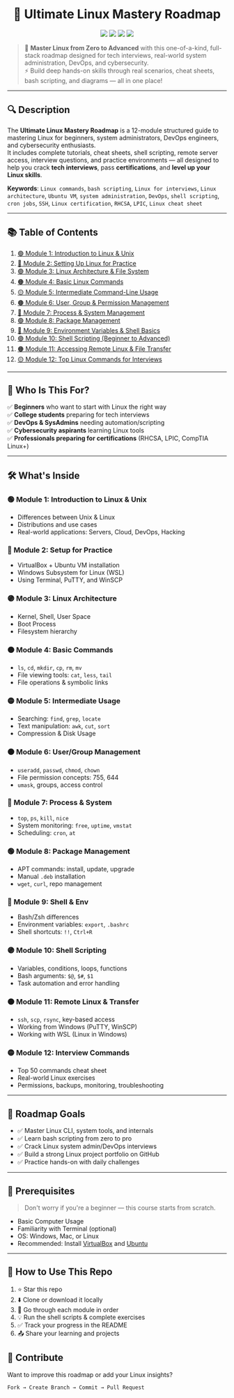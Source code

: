 <h1 align="center">🐧 Ultimate Linux Mastery Roadmap</h1>

<p align="center">
  <img src="https://img.shields.io/badge/Linux-Ultimate%20Course-brightgreen?style=for-the-badge&logo=linux" />
  <img src="https://img.shields.io/badge/Shell-Bash-blue?style=for-the-badge&logo=gnubash" />
  <img src="https://img.shields.io/badge/Skill-Level-Beginner--to--Pro-orange?style=for-the-badge" />
  <img src="https://img.shields.io/github/stars/KishoreRam-M/Linux-Mastery?style=for-the-badge" />
</p>

> 🚀 **Master Linux from Zero to Advanced** with this one-of-a-kind, full-stack roadmap designed for tech interviews, real-world system administration, DevOps, and cybersecurity.  
> ⚡ Build deep hands-on skills through real scenarios, cheat sheets, bash scripting, and diagrams — all in one place!

---

## 🔍 Description

The **Ultimate Linux Mastery Roadmap** is a 12-module structured guide to mastering Linux for beginners, system administrators, DevOps engineers, and cybersecurity enthusiasts.  
It includes complete tutorials, cheat sheets, shell scripting, remote server access, interview questions, and practice environments — all designed to help you crack **tech interviews**, pass **certifications**, and **level up your Linux skills**.

**Keywords**: `Linux commands`, `bash scripting`, `Linux for interviews`, `Linux architecture`, `Ubuntu VM`, `system administration`, `DevOps`, `shell scripting`, `cron jobs`, `SSH`, `Linux certification`, `RHCSA`, `LPIC`, `Linux cheat sheet`

---

## 📚 Table of Contents

1. [🟢 Module 1: Introduction to Linux & Unix](#module-1)
2. [🔵 Module 2: Setting Up Linux for Practice](#module-2)
3. [🟣 Module 3: Linux Architecture & File System](#module-3)
4. [🟠 Module 4: Basic Linux Commands](#module-4)
5. [🟡 Module 5: Intermediate Command-Line Usage](#module-5)
6. [🟤 Module 6: User, Group & Permission Management](#module-6)
7. [🔴 Module 7: Process & System Management](#module-7)
8. [🟢 Module 8: Package Management](#module-8)
9. [🔵 Module 9: Environment Variables & Shell Basics](#module-9)
10. [🟣 Module 10: Shell Scripting (Beginner to Advanced)](#module-10)
11. [🟠 Module 11: Accessing Remote Linux & File Transfer](#module-11)
12. [🟡 Module 12: Top Linux Commands for Interviews](#module-12)

---

## 🧠 Who Is This For?

✅ **Beginners** who want to start with Linux the right way  
✅ **College students** preparing for tech interviews  
✅ **DevOps & SysAdmins** needing automation/scripting  
✅ **Cybersecurity aspirants** learning Linux tools  
✅ **Professionals preparing for certifications** (RHCSA, LPIC, CompTIA Linux+)

---

## 🛠️ What's Inside

### 🟢 Module 1: Introduction to Linux & Unix
- Differences between Unix & Linux
- Distributions and use cases
- Real-world applications: Servers, Cloud, DevOps, Hacking

### 🔵 Module 2: Setup for Practice
- VirtualBox + Ubuntu VM installation
- Windows Subsystem for Linux (WSL)
- Using Terminal, PuTTY, and WinSCP

### 🟣 Module 3: Linux Architecture
- Kernel, Shell, User Space
- Boot Process
- Filesystem hierarchy

### 🟠 Module 4: Basic Commands
- `ls`, `cd`, `mkdir`, `cp`, `rm`, `mv`
- File viewing tools: `cat`, `less`, `tail`
- File operations & symbolic links

### 🟡 Module 5: Intermediate Usage
- Searching: `find`, `grep`, `locate`
- Text manipulation: `awk`, `cut`, `sort`
- Compression & Disk Usage

### 🟤 Module 6: User/Group Management
- `useradd`, `passwd`, `chmod`, `chown`
- File permission concepts: 755, 644
- `umask`, groups, access control

### 🔴 Module 7: Process & System
- `top`, `ps`, `kill`, `nice`
- System monitoring: `free`, `uptime`, `vmstat`
- Scheduling: `cron`, `at`

### 🟢 Module 8: Package Management
- APT commands: install, update, upgrade
- Manual `.deb` installation
- `wget`, `curl`, repo management

### 🔵 Module 9: Shell & Env
- Bash/Zsh differences
- Environment variables: `export`, `.bashrc`
- Shell shortcuts: `!!`, `Ctrl+R`

### 🟣 Module 10: Shell Scripting
- Variables, conditions, loops, functions
- Bash arguments: `$@`, `$#`, `$1`
- Task automation and error handling

### 🟠 Module 11: Remote Linux & Transfer
- `ssh`, `scp`, `rsync`, key-based access
- Working from Windows (PuTTY, WinSCP)
- Working with WSL (Linux in Windows)

### 🟡 Module 12: Interview Commands
- Top 50 commands cheat sheet
- Real-world Linux exercises
- Permissions, backups, monitoring, troubleshooting

---

## 🎯 Roadmap Goals

- ✅ Master Linux CLI, system tools, and internals
- ✅ Learn bash scripting from zero to pro
- ✅ Crack Linux system admin/DevOps interviews
- ✅ Build a strong Linux project portfolio on GitHub
- ✅ Practice hands-on with daily challenges

---

## 📝 Prerequisites

> Don't worry if you're a beginner — this course starts from scratch.

- Basic Computer Usage
- Familiarity with Terminal (optional)
- OS: Windows, Mac, or Linux
- Recommended: Install [VirtualBox](https://www.virtualbox.org/) and [Ubuntu](https://ubuntu.com/download/desktop)

---

## 🚀 How to Use This Repo

1. ⭐ Star this repo
2. ⬇️ Clone or download it locally
3. 🔖 Go through each module in order
4. 💡 Run the shell scripts & complete exercises
5. ✅ Track your progress in the README
6. 📤 Share your learning and projects


## 🤝 Contribute

Want to improve this roadmap or add your Linux insights?

```bash
Fork → Create Branch → Commit → Pull Request
